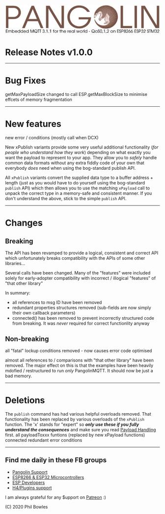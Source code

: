 ![plainhdr](../assets/pangoplain.jpg)

# Release Notes v1.0.0

---
# Bug Fixes

getMaxPayloadSize changed to call ESP.getMaxBlockSize to minimise effcets of memory fragmentation

---

# New features

new error / conditions (mostly call when DCX)

New xPublish variants provide some very useful additional functionality (*for people who understand how they work*) depending on what exactly you want the payload to represent to your app. They allow you to *safely* handle common data formats without any extra fiddly code of your own that everybody *does* need when using the bog-standard publish API.

All `xPublish` variants convert the supplied data type to a buffer address + length (just as you would have to do yourself using the bog-standard `publish` API) which then allows you to use the matching `xPayload` call to unpack the correct type in a memory-safe and consistent manner. If you don't understand the above, stick to the simple `publish` API.

---

# Changes

## Breaking

The API has been revamped to provide a logical, consistent and correct API which unfortunately breaks compatibility with the APIs of some other libraries...

Several calls have been changed. Many of the "features" were included solely for early-adopter compatibility with incorrect / illogical "features" of "that other library"

In summary:

* all references to msg ID have been removed
* redundant properties structures removed (sub-fields are now simply their own callback parameters)
* connected() has been removed to prevent incorrectly structured code from breaking. It was *never* required for correct functionlity anyway

## Non-breaking

all "fatal" lockup conditions removed - now causes error
code optimised

almost all references to / comparisons with "that other library" have been removed. The major effect on this is that the examples have been heavily mdofied / restructured to run *only* PangolinMQTT. It should now be just a bad memory.

---

# Deletions

The `publish` command has had various helpful overloads removed. That functionality has been replaced by various overloads of the `xPublish` function.
The 'x' stands for "expert" so **_only use these if you fully understand the consequences_** and make sure you read [Payload Handling](pl.md) first.
all payloadToxxx funtions (replaced by new xPayload functions)
connected
redundant error conditions

---

## Find me daily in these FB groups

* [Pangolin Support](https://www.facebook.com/groups/pangolinmqtt/)
* [ESP8266 & ESP32 Microcontrollers](https://www.facebook.com/groups/2125820374390340/)
* [ESP Developers](https://www.facebook.com/groups/ESP8266/)
* [H4/Plugins support](https://www.facebook.com/groups/h4plugins)

I am always grateful for any $upport on [Patreon](https://www.patreon.com/esparto) :)


(C) 2020 Phil Bowles
